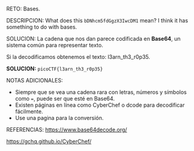 RETO:
Bases.

DESCRIPCION:
What does this `bDNhcm5fdGgzX3IwcDM1` mean? I think it has something to do with bases.

SOLUCION:
La cadena que nos dan parece codificada en **Base64**, un sistema común para representar texto.

Si la decodificamos obtenemos el texto:
l3arn_th3_r0p35.

**SOLUCION:** `picoCTF{l3arn_th3_r0p35}`

NOTAS ADICIONALES:
- Siempre que se vea una cadena rara con letras, números y símbolos como `=`, puede ser que esté en Base64.
- Existen páginas en línea como CyberChef o dcode para decodificar fácilmente.
- Use una pagina para la conversión.

REFERENCIAS:
https://www.base64decode.org/

https://gchq.github.io/CyberChef/
